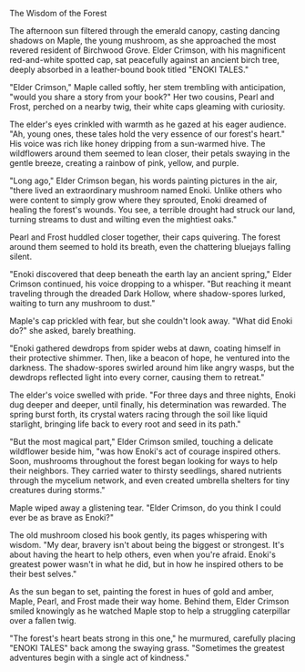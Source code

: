 The Wisdom of the Forest

The afternoon sun filtered through the emerald canopy, casting dancing shadows on Maple, the young mushroom, as she approached the most revered resident of Birchwood Grove. Elder Crimson, with his magnificent red-and-white spotted cap, sat peacefully against an ancient birch tree, deeply absorbed in a leather-bound book titled "ENOKI TALES."

"Elder Crimson," Maple called softly, her stem trembling with anticipation, "would you share a story from your book?" Her two cousins, Pearl and Frost, perched on a nearby twig, their white caps gleaming with curiosity.

The elder's eyes crinkled with warmth as he gazed at his eager audience. "Ah, young ones, these tales hold the very essence of our forest's heart." His voice was rich like honey dripping from a sun-warmed hive. The wildflowers around them seemed to lean closer, their petals swaying in the gentle breeze, creating a rainbow of pink, yellow, and purple.

"Long ago," Elder Crimson began, his words painting pictures in the air, "there lived an extraordinary mushroom named Enoki. Unlike others who were content to simply grow where they sprouted, Enoki dreamed of healing the forest's wounds. You see, a terrible drought had struck our land, turning streams to dust and wilting even the mightiest oaks."

Pearl and Frost huddled closer together, their caps quivering. The forest around them seemed to hold its breath, even the chattering bluejays falling silent.

"Enoki discovered that deep beneath the earth lay an ancient spring," Elder Crimson continued, his voice dropping to a whisper. "But reaching it meant traveling through the dreaded Dark Hollow, where shadow-spores lurked, waiting to turn any mushroom to dust."

Maple's cap prickled with fear, but she couldn't look away. "What did Enoki do?" she asked, barely breathing.

"Enoki gathered dewdrops from spider webs at dawn, coating himself in their protective shimmer. Then, like a beacon of hope, he ventured into the darkness. The shadow-spores swirled around him like angry wasps, but the dewdrops reflected light into every corner, causing them to retreat."

The elder's voice swelled with pride. "For three days and three nights, Enoki dug deeper and deeper, until finally, his determination was rewarded. The spring burst forth, its crystal waters racing through the soil like liquid starlight, bringing life back to every root and seed in its path."

"But the most magical part," Elder Crimson smiled, touching a delicate wildflower beside him, "was how Enoki's act of courage inspired others. Soon, mushrooms throughout the forest began looking for ways to help their neighbors. They carried water to thirsty seedlings, shared nutrients through the mycelium network, and even created umbrella shelters for tiny creatures during storms."

Maple wiped away a glistening tear. "Elder Crimson, do you think I could ever be as brave as Enoki?"

The old mushroom closed his book gently, its pages whispering with wisdom. "My dear, bravery isn't about being the biggest or strongest. It's about having the heart to help others, even when you're afraid. Enoki's greatest power wasn't in what he did, but in how he inspired others to be their best selves."

As the sun began to set, painting the forest in hues of gold and amber, Maple, Pearl, and Frost made their way home. Behind them, Elder Crimson smiled knowingly as he watched Maple stop to help a struggling caterpillar over a fallen twig.

"The forest's heart beats strong in this one," he murmured, carefully placing "ENOKI TALES" back among the swaying grass. "Sometimes the greatest adventures begin with a single act of kindness."
